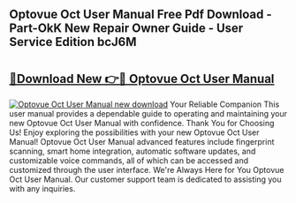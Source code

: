 ## Optovue Oct User Manual Free Pdf Download - Part-OkK New Repair Owner Guide - User Service Edition bcJ6M

# <h2><a href="http://cf19640.oget.top/?id=Optovue+Oct+User+Manual">🔗Download New 👉🔴 Optovue Oct User Manual</a></h2>

[![Optovue Oct User Manual new download](https://i.imgur.com/5g1atiW.png)](http://cf19640.oget.top/?id=Optovue+Oct+User+Manual)
Your Reliable Companion This user manual provides a dependable guide to operating and maintaining your new Optovue Oct User Manual with confidence. Thank You for Choosing Us! Enjoy exploring the possibilities with your new Optovue Oct User Manual! Optovue Oct User Manual advanced features include fingerprint scanning, smart home integration, automatic software updates, and customizable voice commands, all of which can be accessed and customized through the user interface. We're Always Here for You Optovue Oct User Manual. Our customer support team is dedicated to assisting you with any inquiries.
